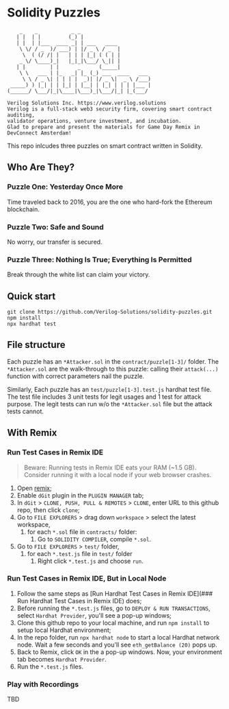 # Solidity Puzzles

```
    _    _           _ _             
   | |  | |         (_) |            
   | |  | |___  ____ _| | ___   ____ 
    \ \/ / _  )/ ___) | |/ _ \ / _  |
     \  ( (/ /| |   | | | |_| ( ( | |
    _ \/ \____)_|   |_|_|\___/ \_|| |
   | |        | |      _      (_____|
    \ \   ___ | |_   _| |_ (_) ___  ____   ___ 
     \ \ / _ \| | | | |  _)| |/ _ \|  _ \ /___)
 _____) ) |_| | | |_| | |__| | |_| | | | |___ |
(______/ \___/|_|\____|\___)_|\___/|_| |_(___/ 
                                               
Verilog Solutions Inc. https://www.verilog.solutions
Verilog is a full-stack web3 security firm, covering smart contract auditing, 
validator operations, venture investment, and incubation.
Glad to prepare and present the materials for Game Day Remix in DevConnect Amsterdam!
```

This repo inlcudes three puzzles on smart contract written in Solidity.

## Who Are They?
### Puzzle One: Yesterday Once More
Time traveled back to 2016, you are the one who hard-fork the Ethereum blockchain.

### Puzzle Two: Safe and Sound
No worry, our transfer is secured.

### Puzzle Three: Nothing Is True; Everything Is Permitted
Break through the white list can claim your victory.

## Quick start

```shell
git clone https://github.com/Verilog-Solutions/solidity-puzzles.git
npm install
npx hardhat test
```

## File structure

Each puzzle has an `*Attacker.sol` in the `contract/puzzle[1-3]/` folder. The `*Attacker.sol` are the walk-through to this puzzle: calling their `attack(...)` function with correct parameters nail the puzzle.

Similarly, Each puzzle has an `test/puzzle[1-3].test.js` hardhat test file. The test file includes $3$ unit tests for legit usages and $1$ test for attack purpose. The legit tests can run w/o the `*Attacker.sol` file but the attack tests cannot.

## With Remix

### Run Test Cases in Remix IDE

> Beware: Running tests in Remix IDE eats your RAM (~1.5 GB). Consider running it with a local node if your web browser crashes.

1. Open [remix](https://remix.ethereum.org/);
2. Enable `dGit` plugin in the `PLUGIN MANAGER` tab;
3. In `dGit` > `CLONE, PUSH, PULL & REMOTES` > `CLONE`, enter URL to this github repo, then click `clone`; 
4. Go to `FILE EXPLORERS` > drag down `workspace` > select the latest workspace,
    1. for each `*.sol` file in `contracts/` folder:
        1. Go to `SOLIDITY COMPILER`, compile `*.sol`.
5. Go to `FILE EXPLORERS` > `test/` folder,
    1. for each `*.test.js` file in `test/` folder
        1. Right click `*.test.js` and choose `run`.

### Run Test Cases in Remix IDE, But in Local Node
1. Follow the same steps as [Run Hardhat Test Cases in Remix IDE](### Run Hardhat Test Cases in Remix IDE) does;
2. Before running the `*.test.js` files, go to `DEPLOY & RUN TRANSACTIONS`, select `Hardhat Provider`, you'll see a pop-up windows;
3. Clone this github repo to your local machine, and run `npm install` to setup local Hardhat environment;
4. In the repo folder, run `npx hardhat node` to start a local Hardhat network node. Wait a few seconds and you'll see `eth_getBalance (20)` pops up.
5. Back to Remix, click `OK` in the a pop-up windows. Now, your environment tab becomes `Hardhat Provider`.
6. Run the `*.test.js` files.

### Play with Recordings

TBD